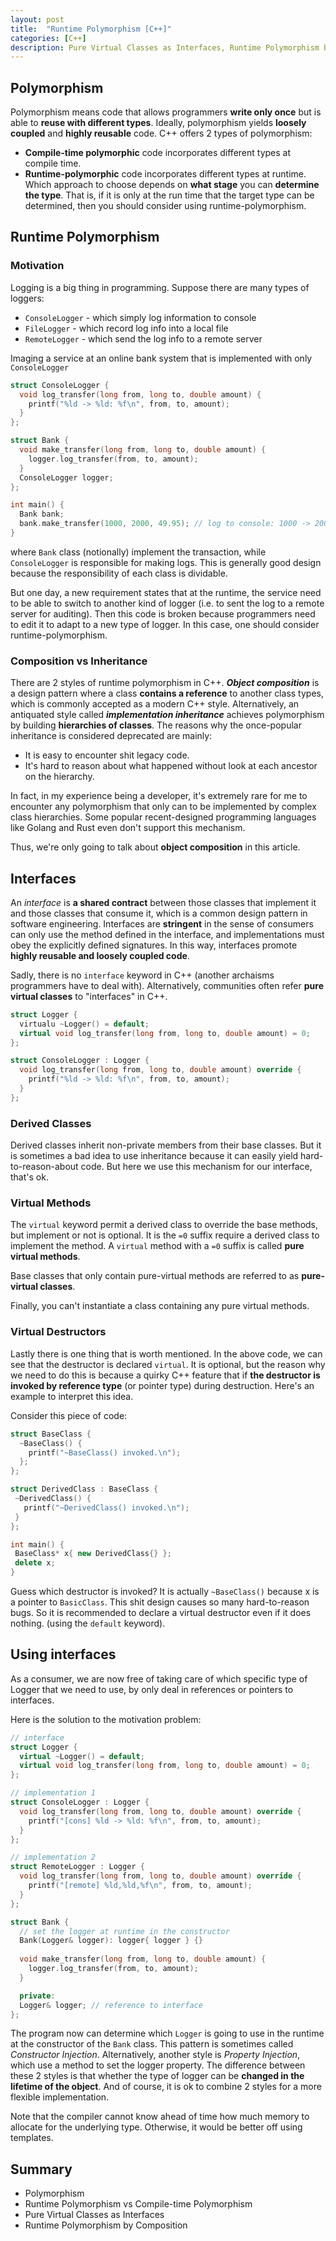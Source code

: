```yaml
---
layout: post
title:  "Runtime Polymorphism [C++]"
categories: [C++]
description: Pure Virtual Classes as Interfaces, Runtime Polymorphism by Composition
---
```

## Polymorphism
Polymorphism means code that allows programmers **write only once** but is able to **reuse with different types**. Ideally, polymorphism yields **loosely coupled** and **highly reusable** code.
C++ offers 2 types of polymorphism:
- **Compile-time polymorphic** code incorporates different types at compile time.
- **Runtime-polymorphic** code incorporates different types at runtime. 
Which approach to choose depends on **what stage** you can **determine the type**. That is, if it is only at the run time that the target type can be determined, then you should consider using runtime-polymorphism. 

## Runtime Polymorphism

### Motivation
Logging is a big thing in programming. Suppose there are many types of loggers:
- `ConsoleLogger` - which simply log information to console
- `FileLogger` - which record log info into a local file
- `RemoteLogger` - which send the log info to a remote server

Imaging a service at an online bank system that is implemented with only `ConsoleLogger`
```cpp
struct ConsoleLogger {
  void log_transfer(long from, long to, double amount) {
    printf("%ld -> %ld: %f\n", from, to, amount);
  }
};

struct Bank {
  void make_transfer(long from, long to, double amount) {
    logger.log_transfer(from, to, amount);
  }
  ConsoleLogger logger;
};

int main() {
  Bank bank;
  bank.make_transfer(1000, 2000, 49.95); // log to console: 1000 -> 2000: 49.95
}
```
where `Bank` class (notionally) implement the transaction, while `ConsoleLogger` is responsible for making logs. This is generally good design because the responsibility of each class is dividable.

But one day, a new requirement states that at the runtime, the service need to be able to switch to another kind of logger (i.e. to sent the log to a remote server for auditing).  Then this code is broken because programmers need to edit it to adapt to a new type of logger. In this case, one should consider runtime-polymorphism. 
### Composition vs Inheritance
There are 2 styles of runtime polymorphism in C++. ***Object composition*** is a design pattern where a class **contains a reference** to another class types, which is commonly accepted as a modern C++ style. Alternatively, an antiquated style called ***implementation inheritance*** achieves polymorphism by building **hierarchies of classes**. The reasons why the once-popular inheritance is considered deprecated are mainly:
- It is easy to encounter shit legacy code.
- It's hard to reason about what happened without look at each ancestor on the hierarchy.

In fact, in my experience being a developer, it's extremely rare for me to encounter any polymorphism that only can to be implemented by complex class hierarchies. Some popular recent-designed programming languages like Golang and Rust even don't support this mechanism.

Thus, we're only going to talk about **object composition** in this article.

## Interfaces
An *interface* is **a shared contract** between those classes that implement it and those classes that consume it, which is a common design pattern in software engineering.  Interfaces are **stringent** in the sense of consumers can only use the method defined in the interface, and implementations must obey the explicitly defined signatures. In this way,  interfaces promote **highly reusable and loosely coupled code**. 

Sadly, there is no `interface` keyword in C++ (another archaisms programmers have to deal with). Alternatively, communities often refer **pure virtual classes** to "interfaces" in C++. 

```c++
struct Logger {
  virtualu ~Logger() = default;
  virtual void log_transfer(long from, long to, double amount) = 0;
};

struct ConsoleLogger : Logger {
  void log_transfer(long from, long to, double amount) override {
    printf("%ld -> %ld: %f\n", from, to, amount);
  }
};
```

### Derived Classes
Derived classes inherit non-private members from their base classes. But it is sometimes a bad idea to use inheritance because it can easily yield hard-to-reason-about code. But here we use this mechanism for our interface, that's ok.

### Virtual Methods
The `virtual` keyword permit a derived class to override the base methods, but implement or not is optional. It is the  `=0` suffix require a derived class to implement the method. A `virtual` method with a `=0` suffix is called **pure virtual methods**.

Base classes that only contain pure-virtual methods are referred to as **pure-virtual classes**.

Finally, you can't instantiate a class containing any pure virtual methods.

### Virtual Destructors
Lastly there is one thing that is worth mentioned. In the above code, we can see that the destructor is declared `virtual`. It is optional, but the reason why we need to do this is because a quirky C++ feature that if **the destructor is invoked by reference type** (or pointer type) during destruction. Here's an example to interpret this idea.

Consider this piece of code:
```cpp
struct BaseClass {
  ~BaseClass() {
    printf("~BaseClass() invoked.\n");
  };
};

struct DerivedClass : BaseClass {
 ~DerivedClass() {
   printf("~DerivedClass() invoked.\n");
 }
};

int main() {
 BaseClass* x{ new DerivedClass{} };
 delete x; 
}
```
Guess which destructor is invoked? It is actually `~BaseClass()`  because x is a pointer to `BasicClass`. This shit design causes so many hard-to-reason bugs. So it is recommended to declare a virtual destructor even if it does nothing. (using the `default` keyword).

## Using interfaces
As a consumer, we are now free of taking care of which specific type of Logger that we need to use, by only deal in references or pointers to interfaces. 

Here is the solution to the motivation problem:
```cpp
// interface
struct Logger {
  virtual ~Logger() = default;
  virtual void log_transfer(long from, long to, double amount) = 0;
};

// implementation 1
struct ConsoleLogger : Logger {
  void log_transfer(long from, long to, double amount) override {
    printf("[cons] %ld -> %ld: %f\n", from, to, amount);
  }
};

// implementation 2
struct RemoteLogger : Logger {
  void log_transfer(long from, long to, double amount) override {
    printf("[remote] %ld,%ld,%f\n", from, to, amount);
  }
};

struct Bank {
  // set the logger at runtime in the constructor
  Bank(Logger& logger): logger{ logger } {}  
  
  void make_transfer(long from, long to, double amount) {
    logger.log_transfer(from, to, amount);
  }

  private:
  Logger& logger; // reference to interface
};
```

The program now can determine which `Logger` is going to use in the runtime at the constructor of the  `Bank` class. This pattern is sometimes called *Constructor Injection*. Alternatively, another style is *Property Injection*, which use a method to set the logger property. The difference between these 2 styles is that whether the type of logger can be **changed in the lifetime of the object**. And of course, it is ok to combine 2 styles for a more flexible implementation. 

Note that the compiler cannot know ahead of time how much memory to allocate for the underlying type. Otherwise, it would be better off using templates.

## Summary
- Polymorphism
- Runtime Polymorphism vs Compile-time Polymorphism
- Pure Virtual Classes as Interfaces
- Runtime Polymorphism by Composition